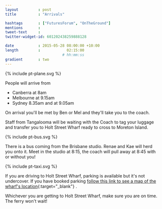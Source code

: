 ```yaml
---
layout         : post
title          : "Arrivals"

hashtags       : ["FuturesForum", "OnTheGround"]
mentions       :
tweet-text     :
twitter-widget-id: 601202438259888128

date           : 2015-05-28 08:00:00 +10:00
length         :            02:15:00
                          # hh:mm:ss
gradient       : two
---
```


{% include pt-plane.svg %}

People will arrive from

* Canberra at 8am
* Melbourne at 9.15am
* Sydney 8.35am and at 9.05am

On arrival you'll be met by Ben or Mel and they'll take you to the coach.

Staff from Tangalooma will be waiting with the Coach to tag your luggage and transfer you to Holt Street Wharf ready to cross to Moreton Island.

{% include pt-bus.svg %}

There is a bus coming from the Brisbane studio. Renae and Kae will herd you onto it. Meet in the studio at 8:15, the coach will pull away at 8:45 with or without you!

{% include pt-taxi.svg %}

If you are driving to Holt Street Wharf, parking is available but it's not undercover. If you have booked parking 
[follow this link to see a map of the wharf's location](https://goo.gl/maps/d1NZE){:target="_blank"} .

Whichever you are getting to Holt Street Wharf, make sure you are on time. The ferry won't wait!
